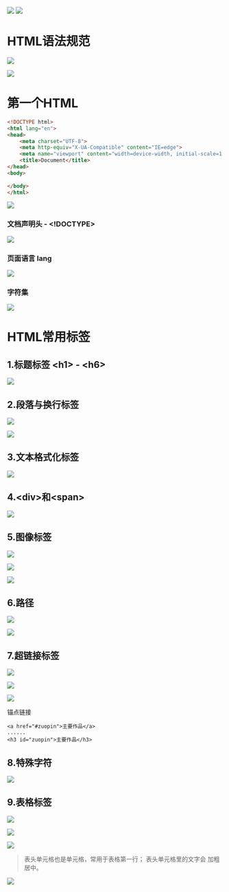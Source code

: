 ![](media_002/001_1.png)
![](media_002/001_2.png)

# HTML语法规范

![](media_002/002.png)

![](media_002/003.png)


# 第一个HTML

```html
<!DOCTYPE html>
<html lang="en">
<head>
    <meta charset="UTF-8">
    <meta http-equiv="X-UA-Compatible" content="IE=edge">
    <meta name="viewport" content="width=device-width, initial-scale=1.0">
    <title>Document</title>
</head>
<body>
    
</body>
</html>
```

![](media_002/004.png)

### 文档声明头 - \<!DOCTYPE>

![](media_002/005.png)

### 页面语言 lang

![](media_002/006.png)

### 字符集

![](media_002/007.png)

# HTML常用标签

## 1.标题标签 \<h1> - \<h6>

![](media_002/008.png)

## 2.段落与换行标签

![](media_002/009.png)

![](media_002/010.png)

## 3.文本格式化标签

![](media_002/011.png)


## 4.\<div>和\<span>

![](media_002/012.png)

## 5.图像标签

![](media_002/013.png)

![](media_002/014.png)

![](media_002/015.png)

## 6.路径

![](media_002/016.png)

![](media_002/017.png)

## 7.超链接标签

![](media_002/018.png)

![](media_002/019.png)

![](media_002/020.png)

锚点链接
```
<a href="#zuopin">主要作品</a>
......
<h3 id="zuopin">主要作品</h3>
```

## 8.特殊字符

![](media_002/021.png)


## 9.表格标签

![](media_002/022.png)

![](media_002/023.png)

![](media_002/024.png)


> 表头单元格也是单元格，常用于表格第一行；
> 表头单元格里的文字会 加粗 居中。

![](media_002/025.png)



















